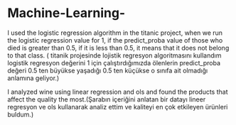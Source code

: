# Machine-Learning-
I used the logistic regression algorithm in the titanic project, when we run the logistic regression value for 1, if the predict_proba value of those who died is greater than 0.5, if it is less than 0.5, it means that it does not belong to that class. ( titanik projesinde lojistik regresyon algoritmasını kullandım logistik regresyon değerini 1 için çalıştırdığımızda ölenlerin predict_proba değeri 0.5 ten büyükse yaşadığı 0.5 ten küçükse o sınıfa ait olmadığı anlamına geliyor.)

I analyzed wine using linear regression and ols and found the products that affect the quality the most.(Şarabın içeriğini anlatan bir datayı lineer regresyon ve ols kullanarak analiz ettim ve kaliteyi en çok etkileyen ürünleri buldum.)

